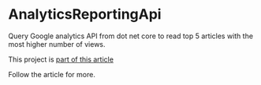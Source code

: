# AnalyticsReportingApi
Query Google analytics API from dot net core to read top 5 articles with the most higher number of views.

This project is [part of this article](https://ermir.net/topic-1/read-page-view-information-from-google-analytics-api-using-net-core)

Follow the article for more.
